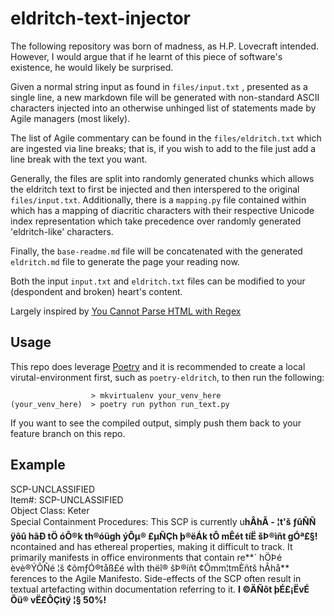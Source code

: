 # eldritch-text-injector

The following repository was born of madness, as H.P. Lovecraft intended. However, I would argue that if he learnt of this piece of software's existence, he would likely be surprised.

Given a normal string input as found in `files/input.txt` , presented as a single line, a new markdown file will be generated
with non-standard ASCII characters injected into an otherwise unhinged list of statements made by Agile managers (most likely).

The list of Agile commentary can be found in the `files/eldritch.txt` which are ingested via line breaks; that is, if you wish to add to the file just add a line break with the text you want.

Generally, the files are split into randomly generated chunks which allows the eldritch text to first be injected and then interspered to the original `files/input.txt`. Additionally,
there is a `mapping.py` file contained within which has a mapping of diacritic characters with their respective Unicode index representation which take precedence over randomly generated
'eldritch-like' characters.

Finally, the `base-readme.md` file will be concatenated with the generated `eldritch.md` file to generate the page your reading now.

Both the input `input.txt` and `eldritch.txt` files can be modified to your (despondent and broken) heart's content.

Largely inspired by [You Cannot Parse HTML with Regex](https://stackoverflow.com/questions/1732348/regex-match-open-tags-except-xhtml-self-contained-tags/1732454#1732454)

## Usage

This repo does leverage [Poetry](https://python-poetry.org/) and it is recommended to create a local virutal-environment first, such as `poetry-eldritch`, to then run the following:

```
                  > mkvirtualenv your_venv_here
(your_venv_here)  > poetry run python run_text.py
```

If you want to see the compiled output, simply push them back to your feature branch on this repo.


## Example


SCP-UNCLASSIFIED <br> Item#: SCP-UNCLASSIFIED <br> Object Class: Keter <br> Special Containment Procedures: This SCP is currently u**hÂhÃ - ¦t'š ƒûÑÑ ÿôû hãÐ tÖ óÔ®k th®óügh ýÔµ® £µÑÇh þ®ëÁk tÔ mÊét tíË šÞ®ìñt gÓª£§!** ncontained and has ethereal properties, making it difficult to track. It primarily manifests in office environments that contain re**´ hÖÞé èvè®ÝÕÑé ¦š ¢õmƒÓ®tåß£é wÌth thëî® šÞ®íñt ¢Ômm¦tmÈñtš hÂhå** ferences to the Agile Manifesto. Side-effects of the SCP often result in textual artefacting within documentation referring to it.
**I ©ÄÑôt þÉ£¡ËvÉ Õü® vË£ÔÇìtÿ ¦§ 50%!** 